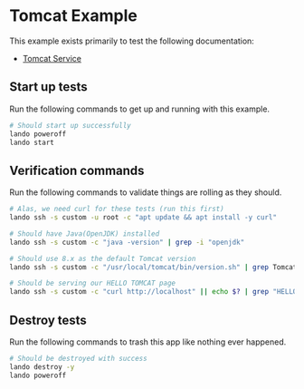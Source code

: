 Tomcat Example
==============

This example exists primarily to test the following documentation:

* [Tomcat Service](https://docs.devwithlando.io/tutorials/tomcat.html)

Start up tests
--------------

Run the following commands to get up and running with this example.

```bash
# Should start up successfully
lando poweroff
lando start
```

Verification commands
---------------------

Run the following commands to validate things are rolling as they should.

```bash
# Alas, we need curl for these tests (run this first)
lando ssh -s custom -u root -c "apt update && apt install -y curl"

# Should have Java(OpenJDK) installed
lando ssh -s custom -c "java -version" | grep -i "openjdk"

# Should use 8.x as the default Tomcat version
lando ssh -s custom -c "/usr/local/tomcat/bin/version.sh" | grep Tomcat\/8.

# Should be serving our HELLO TOMCAT page
lando ssh -s custom -c "curl http://localhost" || echo $? | grep "HELLO TOMCAT"

```

Destroy tests
-------------

Run the following commands to trash this app like nothing ever happened.

```bash
# Should be destroyed with success
lando destroy -y
lando poweroff
```
